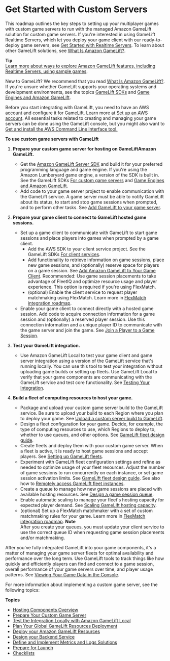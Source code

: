 # Get Started with Custom Servers<a name="gamelift-integration"></a>

This roadmap outlines the key steps to setting up your multiplayer games with custom game servers to run with the managed Amazon GameLift solution for custom game servers\. If you're interested in using GameLift Realtime Servers, which let you deploy your game client with our ready\-to\-deploy game servers, see [Get Started with Realtime Servers](realtime-plan.md)\. To learn about other GameLift solutions, see [What Is Amazon GameLift?](gamelift-intro.md)\. 

**Tip**  
[Learn more about ways to explore Amazon GameLift features, including Realtime Servers, using sample games](gamelift-explore.md)\.

New to GameLift? We recommend that you read [What Is Amazon GameLift?](gamelift-intro.md)\. If you're unsure whether GameLift supports your operating systems and development environments, see the topics [GameLift SDKs](gamelift-supported.md) and [Game Engines and Amazon GameLift](integration-engines.md)\.

Before you start integrating with GameLift, you need to have an AWS account and configure it for GameLift\. Learn more at [Set up an AWS account](setting-up-aws-login.md)\. All essential tasks related to creating and managing your game servers can be done using the GameLift console, but you might also want to [Get and install the AWS Command Line Interface tool\.](https://aws.amazon.com/cli/) 

**To use custom game servers with GameLift**

1. **Prepare your custom game server for hosting on GameLiftAmazon GameLift\.**
   + Get the [Amazon GameLift Server SDK](https://aws.amazon.com/gamelift/getting-started/) and build it for your preferred programming language and game engine\. If you're using the Amazon Lumberyard game engine, a version of the SDK is built in\. See the GameLift SDKs [For custom game servers](gamelift-supported.md#gamelift-supported-servers) and [Game Engines and Amazon GameLift](integration-engines.md)\.
   + Add code to your game server project to enable communication with the GameLift service\. A game server must be able to notify GameLift about its status, to start and stop game sessions when prompted, and to perform other tasks\. See [Add GameLift to your game server](gamelift-sdk-server-api.md)\.

1. **Prepare your game client to connect to GameLift hosted game sessions\.**
   + Set up a game client to communicate with GameLift to start game sessions and place players into games when prompted by a game client\.
     + Add the AWS SDK to your client service project\. See the GameLift SDKs [For client services](gamelift-supported.md#gamelift-supported-clients)\.
     + Add functionality to retrieve information on game sessions, place new game sessions, and \(optionally\) reserve space for players on a game session\. See [Add Amazon GameLift to Your Game Client](gamelift-sdk-client-api.md)\. Recommended: Use game session placements to take advantage of FleetIQ and optimize resource usage and player experience\. This option is required if you're using FlexMatch\.
     + \(optional\) Enable the client service to request player matchmaking using FlexMatch\. Learn more in [FlexMatch integration roadmap](https://docs.aws.amazon.com/gamelift/latest/flexmatchguide/match-tasks.html)\.
   +  Enable your game client to connect directly with a hosted game session\. Add code to acquire connection information for a game session and \(optionally\) a reserved player session\. Use this connection information and a unique player ID to communicate with the game server and join the game\. See [Join a Player to a Game Session](gamelift-sdk-client-api.md#gamelift-sdk-client-api-join)\.

1. **Test your GameLift integration\.**
   + Use Amazon GameLift Local to test your game client and game server integration using a version of the GameLift service that's running locally\. You can use this tool to test your integration without uploading game builds or setting up fleets\. Use GameLift Local to verify that your game components are communicating with the GameLift service and test core functionality\. See [Testing Your Integration](integration-testing-local.md)\. 

1. **Build a fleet of computing resources to host your game\.**
   + Package and upload your custom game server build to the GameLift service\. Be sure to upload your build to each Region where you plan to deploy your game\. See [Upload a custom server build to GameLift](gamelift-build-cli-uploading.md)\.
   + Design a fleet configuration for your game\. Decide, for example, the type of computing resources to use, which Regions to deploy to, whether to use queues, and other options\. See [GameLift fleet design guide](fleets-design.md)\.
   + Create fleets and deploy them with your custom game server\. When a fleet is active, it is ready to host game sessions and accept players\. See [Setting up GameLift fleets](fleets-intro.md)\. 
   + Experiment with GameLift fleet configuration settings and refine as needed to optimize usage of your fleet resources\. Adjust the number of game sessions to run concurrently on each instance, or set game session activation limits\. See [GameLift fleet design guide](fleets-design.md)\. See also how to [Remotely access GameLift fleet instances](fleets-remote-access.md)\.
   + Create a queue to manage how new game sessions are placed with available hosting resources\. See [Design a game session queue](queues-design.md)\. 
   + Enable automatic scaling to manage your fleet's hosting capacity for expected player demand\. See [Scaling GameLift hosting capacity](fleets-manage-capacity.md)\. 
   + \(optional\) Set up a FlexMatch matchmaker with a set of custom matchmaking rules for your game\. Learn more in [FlexMatch integration roadmap](https://docs.aws.amazon.com/gamelift/latest/flexmatchguide/match-tasks.html)\.
**Note**  
After you create your queues, you must update your client service to use the correct queue ID when requesting game session placements and/or matchmaking\.

After you've fully integrated GameLift into your game components, it's a matter of managing your game server fleets for optimal availability and performance over the long term\. Use GameLift tools to track things like how quickly and efficiently players can find and connect to a game session, overall performance of your game servers over time, and player usage patterns\. See [Viewing Your Game Data in the Console](gamelift-console-intro.md)\.

For more information about implementing a custom game server, see the following topics:

**Topics**
+ [Hosting Components Overview](gamelift_quickstart_customservers_overview.md)
+ [Prepare Your Custom Game Server](gamelift_quickstart_customservers_prepgameserver.md)
+ [Test the Integration Locally with Amazon GameLift Local](gamelift_quickstart_customservers_test.md)
+ [Plan Your Global GameLift Resources Deployment](gamelift_quickstart_customservers_plan.md)
+ [Deploy your Amazon GameLift Resources](gamelift_quickstart_customservers_deploy.md)
+ [Design your Backend Service](gamelift_quickstart_customservers_designbackend.md)
+ [Define and Implement Metrics and Logs Solutions](gamelift_quickstart_customservers_metrics.md)
+ [Prepare for Launch](gamelift_quickstart_customservers_launch.md)
+ [Checklists](gamelift_quickstart_customservers_checklist.md)